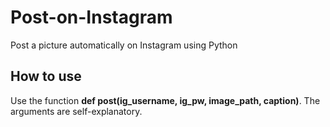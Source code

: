 # Post-on-Instagram
Post a picture automatically on Instagram using Python

## How to use
Use the function **def post(ig_username, ig_pw, image_path, caption)**.
The arguments are self-explanatory.
